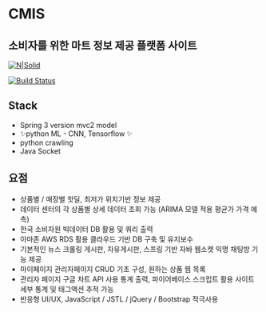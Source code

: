 # CMIS
## 소비자를 위한 마트 정보 제공 플랫폼 사이트

[![N|Solid](https://cldup.com/dTxpPi9lDf.thumb.png)](https://nodesource.com/products/nsolid)

[![Build Status](https://travis-ci.org/joemccann/dillinger.svg?branch=master)](https://travis-ci.org/joemccann/dillinger)

## Stack

- Spring 3 version mvc2 model
- ✨python ML - CNN, Tensorflow ✨
- python crawling
- Java Socket


## 요점

- 상품별 / 매장별 핫딜, 최저가 위치기반 정보 제공
- 데이터 센터의 각 상품별 상세 데이터 조회 가능 (ARIMA 모델 적용 평균가 가격 예측)
- 한국 소비자원 빅데이터 DB 활용 및 쿼리 출력
- 아마존 AWS RDS 활용 클라우드 기반 DB 구축 및 유지보수
- 기본적인 뉴스 크롤링 게시판, 자유게시판, 스프링 기반 자바 웹소켓 익명 채팅방 기능 제공
- 마이페이지 관리자페이지 CRUD 기초 구성, 원하는 상품 찜 목록
- 관리자 페이지 구글 차트 API 사용 통계 출력, 파이어베이스 스크립트 활용 사이트 세부 통계 및 태그액션 추적 가능
- 반응형 UI/UX, JavaScript / JSTL / jQuery / Bootstrap 적극사용


